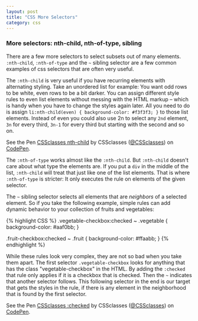 ```yaml
---
layout: post
title: "CSS More Selectors"
category: css
---
```


### More selectors: nth-child, nth-of-type, sibling
There are a few more selectors to select subsets out of many elements. `:nth-child`, `:nth-of-type` and the `~` sibling selector are a few common examples of css selectors that are often very useful.

The `:nth-child` is very useful if you have recurring elements with alternating styling. Take an unordered list for example: You want odd rows to be white, even rows to be a bit darker. You can assign different style rules to even list elements without messing with the HTML markup – which is handy when you have to change the styles again later. All you need to do is assign `li:nth-child(even) { background-color: #f3f3f3; }` to those list elements. Instead of even you could also use 2n to select any `2nd` element, `3n` for every third, `3n-1` for every third but starting with the second and so on.

<p data-height="381" data-theme-id="dark" data-slug-hash="rwVygY" data-default-tab="result" data-user="CSSclasses" data-embed-version="2" data-pen-title="CSSclasses nth-child" class="codepen">See the Pen <a href="https://codepen.io/team/CSSclasses/pen/rwVygY/">CSSclasses nth-child</a> by CSSclasses (<a href="https://codepen.io/CSSclasses">@CSSclasses</a>) on <a href="https://codepen.io">CodePen</a>.</p>
<script async src="https://production-assets.codepen.io/assets/embed/ei.js"></script>

The `:nth-of-type` works almost like the `:nth-child`. But `:nth-child` doesn't care about what type the elements are. If you put a `div` in the middle of the list, `:nth-child` will treat that just like one of the list elements. That is where `:nth-of-type` is stricter: It only executes the rule on elements of the given selector.

The `~` sibling selector selects all elements that are *neighbors* of a selected element. So if you take the following example, simple rules can add dynamic behavior to your collection of fruits and vegetables:



{% highlight CSS %}
.vegetable-checkbox:checked ~ .vegetable { background-color: #aaf0bb; }

.fruit-checkbox:checked ~ .fruit { background-color: #ffaabb; }
{% endhighlight %}

While these rules look very complex, they are not so bad when you take them apart. The first selector `.vegetable-checkbox` looks for anything that has the class "vegetable-checkbox" in the HTML. By adding the `:checked` that rule only applies if it is a checkbox that is checked. Then the `~` indicates that another selector follows. This following selector in the end is our target that gets the styles in the rule, if there is any element in the neighborhood that is found by the first selector.

<p data-height="476" data-theme-id="dark" data-slug-hash="dRoWEY" data-default-tab="result" data-user="CSSclasses" data-embed-version="2" data-pen-title="CSSclasses :checked" class="codepen">See the Pen <a href="https://codepen.io/team/CSSclasses/pen/dRoWEY/">CSSclasses :checked</a> by CSSclasses (<a href="https://codepen.io/CSSclasses">@CSSclasses</a>) on <a href="https://codepen.io">CodePen</a>.</p>
<script async src="https://production-assets.codepen.io/assets/embed/ei.js"></script>